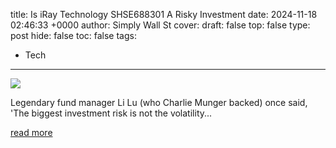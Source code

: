 title: Is iRay Technology SHSE688301 A Risky Investment
date: 2024-11-18 02:46:33 +0000
author: Simply Wall St
cover: 
draft: false
top: false
type: post
hide: false
toc: false
tags:
  - Tech
---

![](https://images.simplywall.st/asset/industry/6021000-choice2-main-header/1585186837163)

Legendary fund manager Li Lu (who Charlie Munger backed) once said, 'The biggest investment risk is not the volatility...

[read more](https://simplywall.st/stocks/cn/healthcare/shse-688301/iray-technology-shares/news/is-iray-technology-shse688301-a-risky-investment)
